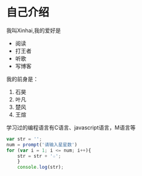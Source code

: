 # 自己介绍

我叫Xinhai,我的爱好是

* 阅读
* 打王者
* 听歌
* 写博客

我的前身是：

1. 石昊
2. 叶凡
3. 楚风
4. 王煊

学习过的编程语言有C语言、javascript语言，M语言等

```javascript
var str = '';
num = prompt('请输入星星数')
for (var i = 1; i <= num; i++){
    str = str + '☆';
    }
    console.log(str);
```

